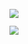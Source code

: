 ![](https://www.nta.go.jp/tmp/da080600-25a0-4b37-8df7-849daa51b626/images/5c41d3d291041d222fa069f1b79c315f46e21a8d9fa11bde25e78f98ce2b23ec.jpg)

![](https://www.nta.go.jp/tmp/da080600-25a0-4b37-8df7-849daa51b626/images/512cf52ecc25a3db4547e98451cdea6378703392a4eeac02a94ad6487ed86583.jpg)